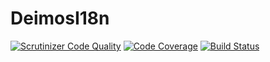 # DeimosI18n

[![Scrutinizer Code Quality](https://scrutinizer-ci.com/g/DeimosProject/I18n/badges/quality-score.png?b=master)](https://scrutinizer-ci.com/g/DeimosProject/I18n/?branch=master)
[![Code Coverage](https://scrutinizer-ci.com/g/DeimosProject/I18n/badges/coverage.png?b=master)](https://scrutinizer-ci.com/g/DeimosProject/I18n/?branch=master)
[![Build Status](https://scrutinizer-ci.com/g/DeimosProject/I18n/badges/build.png?b=master)](https://scrutinizer-ci.com/g/DeimosProject/I18n/build-status/master)
